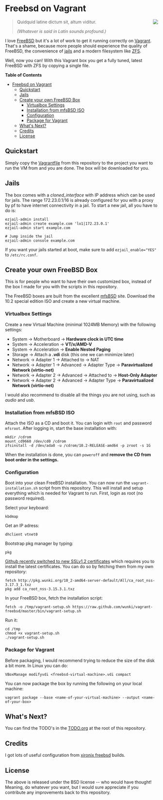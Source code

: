 # Freebsd on Vagrant

<img src="https://wunki.org/images/freebsd-icon.png" align="right" />

> Quidquid latine dictum sit, altum viditur.
> 
> _(Whatever is said in Latin sounds profound.)_

I love [FreeBSD] but it's a lot of work to get it running correctly on
[Vagrant]. That's a shame, because more people should experience the quality of
FreeBSD, the convenience of [jails] and a modern filesystem like [ZFS].

Well, now you can! With this Vagrant box you get a fully tuned, latest FreeBSD
with ZFS by copying a single file.

**Table of Contents**

- [Freebsd on Vagrant](#freebsd-on-vagrant)
	- [Quickstart](#quickstart)
	- [Jails](#jails)
	- [Create your own FreeBSD Box](#create-your-own-freebsd-box)
		- [Virtualbox Settings](#virtualbox-settings)
		- [Installation from mfsBSD ISO](#installation-from-mfsbsd-iso)
		- [Configuration](#configuration)
		- [Package for Vagrant](#package-for-vagrant)
	- [What's Next?](#whats-next)
	- [Credits](#credits)
	- [License](#license)
    
## Quickstart

Simply copy the [Vagrantfile] from this repository to the project you want to
run the VM from and you are done. The box will be downloaded for you.

## Jails

The box comes with a *cloned_interface* with IP address which can be used for
jails. The range 172.23.0.1/16 is already configured for you with a proxy by
pf to have internet connectivity in a jail. To start a new jail, all you have
to do is:

    ezjail-admin install
    ezjail-admin create example.com 'lo1|172.23.0.1'
    ezjail-admin start example.com

    # Jump inside the jail
    ezjail-admin console example.com

If you want your jails started at boot, make sure to add `ezjail_enable="YES"`
to `/etc/rc.conf`.

## Create your own FreeBSD Box

This is for people who want to have their own customized box, instead of the
box I made for you with the scripts in this repository.

The FreeBSD boxes are built from the excellent [mfsBSD] site. Download the
10.2 special edition ISO and create a new virtual machine.

### Virtualbox Settings

Create a new Virtual Machine (minimal 1024MB Memory) with the following settings:

- System -> Motherboard -> **Hardware clock in UTC time**
- System -> Acceleration -> **VT/x/AMD-V**
- System -> Acceleration -> **Enable Nested Paging**
- Storage -> Attach a **.vdi** disk (this one we can minimize later)
- Network -> Adapter 1 -> Attached to -> NAT
- Network -> Adapter 1 -> Advanced -> Adapter Type -> **Paravirtualized Network (virtio-net)**
- Network -> Adapter 2 -> Advanced -> Attached to -> **Host-Only Adapter**
- Network -> Adapter 2 -> Advanced -> Adapter Type -> **Paravirtualized Network (virtio-net)**

I would also recommend to disable all the things you are not using, such as
*audio* and *usb*.

### Installation from mfsBSD ISO

Attach the ISO as a CD and boot it. You can login with `root` and password
`mfsroot`. After logging in, start the base installation with:

    mkdir /cdrom
    mount_cd9660 /dev/cd0 /cdrom
    zfsinstall -d /dev/ada0 -u /cdrom/10.2-RELEASE-amd64 -p zroot -s 1G

When the installation is done, you can `poweroff` and **remove the CD from
boot order in the settings.**

### Configuration

Boot into your clean FreeBSD installation. You can now run the
`vagrant-installation.sh` script from this repository. This will install and
setup everything which is needed for Vagrant to run. First, login as root (no
password required).

Select your keyboard:

    kbdmap

Get an IP adress:

    dhclient vtnet0

Bootstrap pkg manager by typing:

    pkg

[Github recently switched to new SSLv1.2 certificates] which requires you to
install the latest certificates. You can do so by fetching them from my own
repository:

    fetch http://pkg.wunki.org/10_2-amd64-server-default/All/ca_root_nss-3.17.3_1.txz
    pkg add ca_root_nss-3.15.3.1.txz

In your FreeBSD box, fetch the installation script:

    fetch -o /tmp/vagrant-setup.sh https://raw.github.com/wunki/vagrant-freebsd/master/bin/vagrant-setup.sh

Run it:

    cd /tmp
    chmod +x vagrant-setup.sh
    ./vagrant-setup.sh

### Package for Vagrant

Before packaging, I would recommend trying to reduce the size of the disk a
bit more. In Linux you can do:

    VBoxManage modifyvdi <freebsd-virtual-machine>.vdi compact

You can now package the box by running the following on your local machine:

    vagrant package --base <name-of-your-virtual-machine> --output <name-of-your-box>

## What's Next?

You can find the TODO's in the [TODO.org] at the root of this repository.

## Credits

I got lots of useful configuration from [xironix freebsd] builds. 

## License

The above is released under the BSD license -- who would have thought!
Meaning, do whatever you want, but I would sure appreciate if you contribute
any improvements back to this repository.

[FreeBSD]: http://www.freebsd.org/
[Vagrant]: http://www.vagrantup.com/
[jails]: http://www.freebsd.org/doc/handbook/jails.html
[ZFS]: http://en.wikipedia.org/wiki/ZFS
[Vagrantfile]: https://github.com/wunki/vagrant-freebsd/blob/master/Vagrantfile
[mfsBSD]: http://mfsbsd.vx.sk/
[9.2-RELEASE-amd64 special edition]: http://mfsbsd.vx.sk/
[TODO.org]: https://github.com/wunki/vagrant-freebsd/blob/master/TODO.org
[xironix freebsd]: https://github.com/xironix/freebsd-vagrant
[Github recently switched to new SSLv1.2 certificates]: https://github.com/blog/1734-improving-our-ssl-setup
